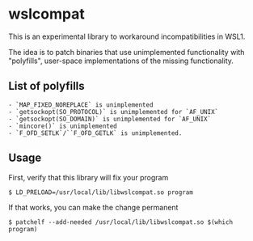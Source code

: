 # wslcompat

This is an experimental library to workaround incompatibilities in WSL1.

The idea is to patch binaries that use unimplemented functionality with
"polyfills", user-space implementations of the missing functionality.

## List of polyfills

    - `MAP_FIXED_NOREPLACE` is unimplemented
    - `getsockopt(SO_PROTOCOL)` is unimplemented for `AF_UNIX`
    - `getsockopt(SO_DOMAIN)` is unimplemented for `AF_UNIX`
    - `mincore()` is unimplemented
    - `F_OFD_SETLK`/``F_OFD_GETLK` is unimplemented.

## Usage

First, verify that this library will fix your program

```
$ LD_PRELOAD=/usr/local/lib/libwslcompat.so program
```

If that works, you can make the change permanent

```
$ patchelf --add-needed /usr/local/lib/libwslcompat.so $(which program)
```
